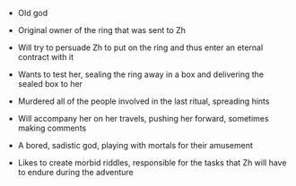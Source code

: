 - Old god
- Original owner of the ring that was sent to Zh
- Will try to persuade Zh to put on the ring and thus enter an eternal contract with it
- Wants to test her, sealing the ring away in a box and delivering the sealed box to her
- Murdered all of the people involved in the last ritual, spreading hints
- Will accompany her on her travels, pushing her forward, sometimes making comments

- A bored, sadistic god, playing with mortals for their amusement
- Likes to create morbid riddles, responsible for the tasks that Zh will have to endure during the adventure